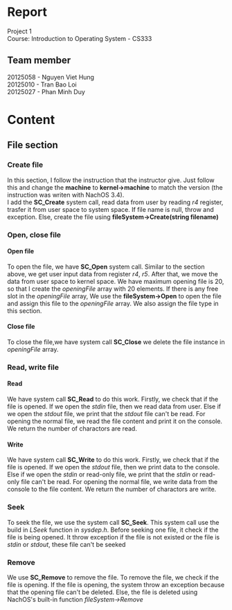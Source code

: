 # Report
Project 1  
Course: Introduction to Operating System - CS333  
## Team member  
20125058 - Nguyen Viet Hung  
20125010 - Tran Bao Loi  
20125027 - Phan Minh Duy
# Content
## File section  
### Create file  
In this section, I follow the instruction that the instructor give. Just follow this and change the **machine** to **kernel->machine** to match the version (the instruction was writen with NachOS 3.4).  
I add the **SC_Create** system call, read data from user by reading *r4* register, trasfer it from user space to system space. If file name is null, throw and exception. Else, create the file using **fileSystem->Create(string filename)**
### Open, close file
#### Open file
To open the file, we have **SC_Open** system call. Similar to the section above, we get  user input data from register *r4*, *r5*. After that, we move the data from user space to kernel space. We have maximum opening file is 20, so that I create the *openingFile* array with 20 elements. If there is any free slot in the *openingFile* array, We use the **fileSystem->Open** to open the file and assign this file to the *openingFile* array. We also assign the file type in this section.  
#### Close file  
To close the file,we have system call **SC_Close** we delete the file instance in *openingFile* array.  
### Read, write file
#### Read 
We have system call **SC_Read** to do this work. Firstly, we check that if the file is opened. If we open the *stdin* file, then we read data from user. Else if we open the *stdout* file, we print that the *stdout* file can't be read. For opening the normal file, we read the file content and print it on the console. We return the number of charactors are read.
#### Write  
We have system call **SC_Write** to do this work. Firstly, we check that if the file is opened. If we open the *stdout* file, then we print data to the console. Else if we open the *stdin* or read-only file, we print that the *stdin* or read-only file can't be read. For opening the normal file, we write data from the console to the file content. We return the number of charactors are write.
### Seek  
To seek the file, we use the system call **SC_Seek**. This system call use the build in *LSeek* function in *sysdep.h*. Before seeking one file, it check if the file is being opened. It throw exception if the file is not existed or the file is *stdin* or *stdout*, these file can't be seeked 
### Remove  
We use **SC_Remove** to remove the file. To remove the file, we check if the file is opening. If the file is opening, the system throw an exception because that the opening file can't be deleted. Else, the file is deleted using NachOS's built-in function *fileSystem->Remove*